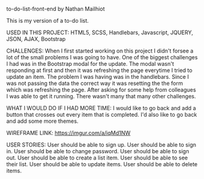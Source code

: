 to-do-list-front-end by Nathan Mailhiot

This is my version of a to-do list.

USED IN THIS PROJECT:
HTML5, SCSS, Handlebars, Javascript, JQUERY, JSON, AJAX, Bootstrap

CHALLENGES:
When I first started working on this project I didn't forsee a lot of the small
problems I was going to have.  One of the biggest challenges I had was in the
Bootstrap modal for the update.  The modal wasn't responding at first and then
it was refreshing the page everytime I tried to update an item.  The problem I
was having was in the handlebars.  Since I was not passing the data the correct
way it was resetting the the form which was refreshing the page.  After asking
for some help from colleagues I was able to get it running.  There wasn't many
that many other challenges.

WHAT I WOULD DO IF I HAD MORE TIME:
I would like to go back and add a button that crosses out every item that is
completed.  I'd also like to go back and add some more themes.

WIREFRAME LINK: https://imgur.com/a/iqMd1NW

USER STORIES:
User should be able to sign up.
User should be able to sign in.
User should be able to change password.
User should be able to sign out.
User should be able to create a list item.
User should be able to see their list.
User should be able to update items.
User should be able to delete items.  

